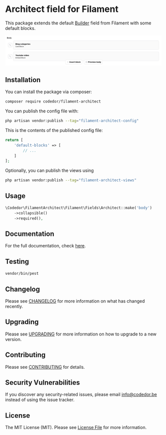 # Architect field for Filament

This package extends the default [Builder](https://filamentphp.com/docs/2.x/forms/fields#builder) field from Filament with some default blocks.

![architect screenshot](./docs/architect.png)

## Installation

You can install the package via composer:

```bash
composer require codedor/filament-architect
```

You can publish the config file with:

```bash
php artisan vendor:publish --tag="filament-architect-config"
```

This is the contents of the published config file:

```php
return [
    'default-blocks' => [
        // ...
    ]
];
```

Optionally, you can publish the views using

```bash
php artisan vendor:publish --tag="filament-architect-views"
```

## Usage

```php
\Codedor\FilamentArchitect\Filament\Fields\Architect::make('body')
    ->collapsible()
    ->required(),
```

## Documentation

For the full documentation, check [here](./docs/index.md).

## Testing

```bash
vendor/bin/pest
```

## Changelog

Please see [CHANGELOG](CHANGELOG.md) for more information on what has changed recently.

## Upgrading

Please see [UPGRADING](UPGRADING.md) for more information on how to upgrade to a new version.

## Contributing

Please see [CONTRIBUTING](CONTRIBUTING.md) for details.

## Security Vulnerabilities

If you discover any security-related issues, please email info@codedor.be instead of using the issue tracker.

## License

The MIT License (MIT). Please see [License File](LICENSE.md) for more information.
